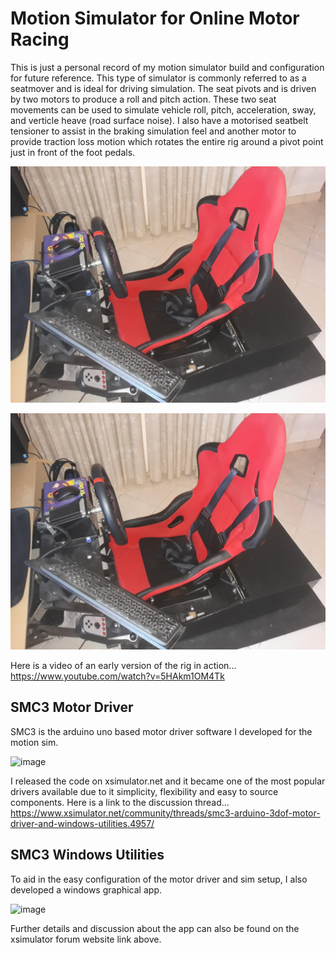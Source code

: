 # Motion Simulator for Online Motor Racing

This is just a personal record of my motion simulator build and configuration for future reference.  This type of simulator is commonly referred to as a seatmover and is ideal for driving simulation.  The seat pivots and is driven by two motors to produce a roll and pitch action.  These two seat movements can be used to simulate vehicle roll, pitch, acceleration, sway, and verticle heave (road surface noise). I also have a motorised seatbelt tensioner to assist in the braking simulation feel and another motor to provide traction loss motion which rotates the entire rig around a pivot point just in front of the foot pedals.

![SimSeat1](https://github.com/CraigHoffmann/race-motion-simulator/blob/master/Images/sim2.jpg?raw=true)

![SimSeat2](https://github.com/CraigHoffmann/race-motion-simulator/blob/master/Images/sim2.jpg?raw=true)

Here is a video of an early version of the rig in action... https://www.youtube.com/watch?v=5HAkm1OM4Tk

## SMC3 Motor Driver
SMC3 is the arduino uno based motor driver software I developed for the motion sim.

![image](https://user-images.githubusercontent.com/27387872/120056720-42da9b80-c07d-11eb-8954-a2bf82b0f45e.png)

I released the code on xsimulator.net and it became one of the most popular drivers available due to it simplicity, flexibility and easy to source components.  Here is a link to the discussion thread... https://www.xsimulator.net/community/threads/smc3-arduino-3dof-motor-driver-and-windows-utilities.4957/

## SMC3 Windows Utilities
To aid in the easy configuration of the motor driver and sim setup, I also developed a windows graphical app.

![image](https://user-images.githubusercontent.com/27387872/120056817-c5fbf180-c07d-11eb-8c67-f6a8f7997dda.png)

Further details and discussion about the app can also be found on the xsimulator forum website link above.
